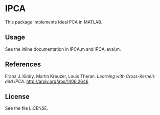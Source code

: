 IPCA
====

This package implements Ideal PCA in MATLAB.

Usage
-----


See the inline documentation in IPCA.m and IPCA_eval.m.

References
----------

Franz J. Király, Martin Kreuzer, Louis Theran. *Learning with Cross-Kernels and IPCA*. http://arxiv.org/abs/1406.2646

License
-------

See the file LICENSE.